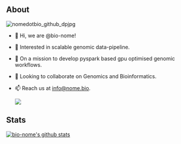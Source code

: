 ## About

![nomedotbio_github_dpjpg](https://user-images.githubusercontent.com/117607183/200386640-f32d2736-9426-40bd-8fbf-c72a5889f75f.jpg)

- 👋 Hi, we are @bio-nome!
- 👀 Interested in scalable genomic data-pipeline.
- 🌱 On a mission to develop pyspark based gpu optimised genomic workflows.
- 💞️ Looking to collaborate on Genomics and Bioinformatics.
- 📫 Reach us at info@nome.bio.

  ![](https://komarev.com/ghpvc/?username=bio-nome&style=flat-square&color=brightgreen)

## Stats

[![bio-nome's github stats](https://github-readme-stats.vercel.app/api?username=bio-nome&show_icons=true&theme=dark&count_private=true)](https://github.com/bio-nome/github-readme-stats)



